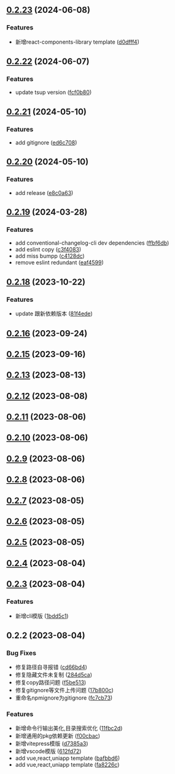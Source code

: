 ## [0.2.23](https://github.com/winchesHe/ts-start-template/compare/v0.2.22...v0.2.23) (2024-06-08)


### Features

* 新增react-components-library template ([d0dfff4](https://github.com/winchesHe/ts-start-template/commit/d0dfff4fc4ee98f31d93aa982fb7dfdffe637152))



## [0.2.22](https://github.com/winchesHe/ts-start-template/compare/v0.2.21...v0.2.22) (2024-06-07)


### Features

* update tsup version ([fcf0b80](https://github.com/winchesHe/ts-start-template/commit/fcf0b80d658c7375ecfb60a7314070577839b1cb))



## [0.2.21](https://github.com/winchesHe/ts-start-template/compare/v0.2.20...v0.2.21) (2024-05-10)


### Features

* add gitignore ([ed6c708](https://github.com/winchesHe/ts-start-template/commit/ed6c7083a68f6fce6fe272408edc1f96895c6eed))



## [0.2.20](https://github.com/winchesHe/ts-start-template/compare/v0.2.19...v0.2.20) (2024-05-10)


### Features

* add release ([e8c0a63](https://github.com/winchesHe/ts-start-template/commit/e8c0a636b476d5c1672d021a87b67d01454d695e))



## [0.2.19](https://github.com/winchesHe/ts-start-template/compare/v0.2.18...v0.2.19) (2024-03-28)


### Features

* add conventional-changelog-cli dev dependencies ([ffbf6db](https://github.com/winchesHe/ts-start-template/commit/ffbf6db3af4752e3555e5ed1a6e2da2c6765ee52))
* add eslint copy ([c3f4083](https://github.com/winchesHe/ts-start-template/commit/c3f4083775298779d40e67bcfb38f21b4690e57e))
* add miss bumpp ([c4128dc](https://github.com/winchesHe/ts-start-template/commit/c4128dcf2b424e4e37995247cd863db337b72896))
* remove eslint redundant ([eaf4599](https://github.com/winchesHe/ts-start-template/commit/eaf45999f04d2c42693231481b8a90106319d86e))



## [0.2.18](https://github.com/winchesHe/ts-start-template/compare/v0.2.16...v0.2.18) (2023-10-22)


### Features

* update 跟新依赖版本 ([81f4ede](https://github.com/winchesHe/ts-start-template/commit/81f4eded4838855661adddff96ee6f3a6b08c56f))



## [0.2.16](https://github.com/winchesHe/ts-start-template/compare/v0.2.15...v0.2.16) (2023-09-24)



## [0.2.15](https://github.com/winchesHe/ts-start-template/compare/v0.2.13...v0.2.15) (2023-09-16)



## [0.2.13](https://github.com/winchesHe/ts-start-template/compare/v0.2.12...v0.2.13) (2023-08-13)



## [0.2.12](https://github.com/winchesHe/ts-start-template/compare/v0.2.11...v0.2.12) (2023-08-08)



## [0.2.11](https://github.com/winchesHe/ts-start-template/compare/v0.2.10...v0.2.11) (2023-08-06)



## [0.2.10](https://github.com/winchesHe/ts-start-template/compare/v0.2.9...v0.2.10) (2023-08-06)



## [0.2.9](https://github.com/winchesHe/ts-start-template/compare/v0.2.8...v0.2.9) (2023-08-06)



## [0.2.8](https://github.com/winchesHe/ts-start-template/compare/v0.2.7...v0.2.8) (2023-08-06)



## [0.2.7](https://github.com/winchesHe/ts-start-template/compare/v0.2.6...v0.2.7) (2023-08-05)



## [0.2.6](https://github.com/winchesHe/ts-start-template/compare/v0.2.5...v0.2.6) (2023-08-05)



## [0.2.5](https://github.com/winchesHe/ts-start-template/compare/v0.2.4...v0.2.5) (2023-08-05)



## [0.2.4](https://github.com/winchesHe/ts-start-template/compare/v0.2.3...v0.2.4) (2023-08-04)



## [0.2.3](https://github.com/winchesHe/ts-start-template/compare/v0.2.2...v0.2.3) (2023-08-04)


### Features

* 新增cli模版 ([1bdd5c1](https://github.com/winchesHe/ts-start-template/commit/1bdd5c1f49a08507eef66e6be2afaf243fd051a4))



## 0.2.2 (2023-08-04)


### Bug Fixes

* 修复路径自寻报错 ([cd66bd4](https://github.com/winchesHe/ts-start-template/commit/cd66bd477f64d8122704d7ed911a2bc42317ac3b))
* 修复隐藏文件未复制 ([284d5ca](https://github.com/winchesHe/ts-start-template/commit/284d5caba0318d1a531a51ec8e2d6ae85e34addf))
* 修复copy路径问题 ([f5be513](https://github.com/winchesHe/ts-start-template/commit/f5be513dabfdf6c3ab5ba921a09999e5bc25b1c3))
* 修复gitignore等文件上传问题 ([17b800c](https://github.com/winchesHe/ts-start-template/commit/17b800c5862fab7dadbfbd79233e7cb94b37b5c5))
* 重命名npmignore为gitignore ([fc7cb73](https://github.com/winchesHe/ts-start-template/commit/fc7cb7377ba4a00bc3370c922d25075425212abe))


### Features

* 新增命令行输出美化,目录搜索优化 ([11fbc2d](https://github.com/winchesHe/ts-start-template/commit/11fbc2d85c66269859a555fc68d59f255b0552cb))
* 新增通用的pkg依赖更新 ([f00cbac](https://github.com/winchesHe/ts-start-template/commit/f00cbac49627a6d72d47b13db36b289b18d67fab))
* 新增vitepress模版 ([d7385a3](https://github.com/winchesHe/ts-start-template/commit/d7385a3ab19cbb00a294ec0996c4151f4556318e))
* 新增vscode模版 ([612fd72](https://github.com/winchesHe/ts-start-template/commit/612fd7298b9e0090d6b4f563d176179d2f6a5ece))
* add vue,react,uniapp template ([bafbbd6](https://github.com/winchesHe/ts-start-template/commit/bafbbd6b5482c50d8e8775d7a2dbf1abc877e894))
* add vue,react,uniapp template ([fa8226c](https://github.com/winchesHe/ts-start-template/commit/fa8226c0e94e21ca2638dd1e4c36e0ec77a779ee))



